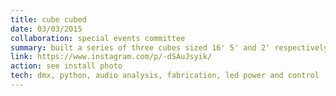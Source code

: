 ```yaml
---
title: cube cubed
date: 03/03/2015
collaboration: special events committee
summary: built a series of three cubes sized 16' 5' and 2' respectively, illuminated with computer-controlled LED and incandescent lights interactively with the concert nearby
link: https://www.instagram.com/p/-dSAuJsyik/
action: see install photo
tech: dmx, python, audio analysis, fabrication, led power and control
---
```

